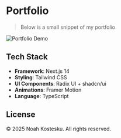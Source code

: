 # Portfolio

> Below is a small snippet of my portfolio

![Portfolio Demo](./public/videos/portfolio_snippet.gif)

## Tech Stack

- **Framework**: Next.js 14  
- **Styling**: Tailwind CSS  
- **UI Components**: Radix UI + shadcn/ui  
- **Animations**: Framer Motion  
- **Language**: TypeScript  

## License

© 2025 Noah Kostesku. All rights reserved.
